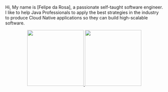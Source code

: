Hi, My name is [Felipe da Rosa], a passionate self-taught software engineer. I like to help Java Professionals to apply the best strategies in the industry to produce Cloud Native applications so they can build high-scalable software.



<div align="center">
  <a href="https://github.com/felipedss">
  <img height="180em" src="https://github-readme-stats.vercel.app/api?username=felipedss&show_icons=true&theme=dracula&include_all_commits=true&count_private=true"/>
  <img height="180em" src="https://github-readme-stats.vercel.app/api/top-langs/?username=felipedss&layout=compact&langs_count=7&theme=dracula"/>
</div>

<!--
**felipedss/felipedss** is a ✨ _special_ ✨ repository because its `README.md` (this file) appears on your GitHub profile.

Here are some ideas to get you started:

- 🔭 I’m currently working on ...
- 🌱 I’m currently learning ...
- 👯 I’m looking to collaborate on ...
- 🤔 I’m looking for help with ...
- 💬 Ask me about ...
- 📫 How to reach me: ...
- 😄 Pronouns: ...
- ⚡ Fun fact: ...
-->
